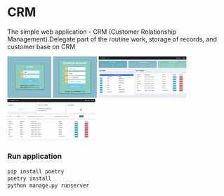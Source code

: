 # CRM
The simple web application - CRM (Customer Relationship Management).Delegate part of the routine work, storage of records, and customer base on CRM

<img src="https://github.com/macoyshev/images_blog/blob/main/CRM/login_page.png?raw=true" alt="drawing" width="100"/>
<img src="https://github.com/macoyshev/images_blog/blob/main/CRM/register_page.png?raw=true" alt="drawing" width="100"/>
<img src="https://github.com/macoyshev/images_blog/blob/main/CRM/main_page.png?raw=true" alt="drawing" width="200"/>
<img src="https://github.com/macoyshev/images_blog/blob/main/CRM/edit.png?raw=true" alt="drawing" width="200"/>

### Run application
    pip install poetry
    poetry install
    python manage.py runserver
